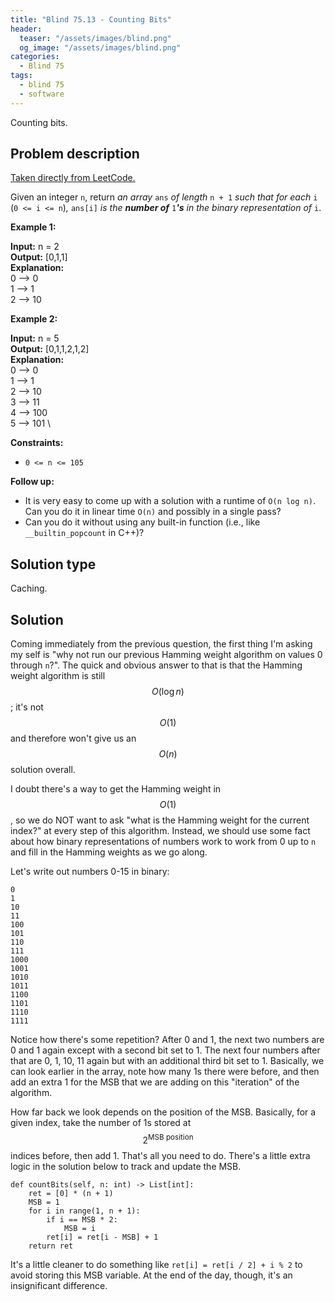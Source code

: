 ```yaml
---
title: "Blind 75.13 - Counting Bits"
header:
  teaser: "/assets/images/blind.png"
  og_image: "/assets/images/blind.png"
categories: 
  - Blind 75
tags:
  - blind 75
  - software
---
```


Counting bits.

## Problem description

[Taken directly from LeetCode.](https://leetcode.com/problems/counting-bits/)

Given an integer `n`, return _an array_ `ans` _of length_ `n + 1` _such that for each_ `i` (`0 <= i <= n`)_,_ `ans[i]` _is the **number of**_ `1`_**'s** in the binary representation of_ `i`.

**Example 1:**

**Input:** n = 2 \
**Output:** \[0,1,1\] \
**Explanation:** \
0 --> 0 \
1 --> 1 \
2 --> 10

**Example 2:**

**Input:** n = 5 \
**Output:** \[0,1,1,2,1,2\] \
**Explanation:** \
0 --> 0 \
1 --> 1 \
2 --> 10 \
3 --> 11 \
4 --> 100 \
5 --> 101 \

**Constraints:**

*   `0 <= n <= 105`

**Follow up:**

*   It is very easy to come up with a solution with a runtime of `O(n log n)`. Can you do it in linear time `O(n)` and possibly in a single pass?
*   Can you do it without using any built-in function (i.e., like `__builtin_popcount` in C++)?

## Solution type

Caching.

## Solution

Coming immediately from the previous question, the first thing I'm asking my self is "why not run our previous Hamming weight algorithm on values 0 through `n`?". The quick and obvious answer to that is that the Hamming weight algorithm is still $$O(\log n)$$; it's not $$O(1)$$ and therefore won't give us an $$O(n)$$ solution overall.

I doubt there's a way to get the Hamming weight in $$O(1)$$, so we do NOT want to ask "what is the Hamming weight for the current index?" at every step of this algorithm. Instead, we should use some fact about how binary representations of numbers work to work from 0 up to `n` and fill in the Hamming weights as we go along.

Let's write out numbers 0-15 in binary:

```
0
1
10
11
100
101
110
111
1000
1001
1010
1011
1100
1101
1110
1111
```

Notice how there's some repetition? After 0 and 1, the next two numbers are 0 and 1 again except with a second bit set to 1. The next four numbers after that are 0, 1, 10, 11 again but with an additional third bit set to 1. Basically, we can look earlier in the array, note how many 1s there were before, and then add an extra 1 for the MSB that we are adding on this "iteration" of the algorithm.

How far back we look depends on the position of the MSB. Basically, for a given index, take the number of 1s stored at $$2^{\textrm{MSB position}}$$ indices before, then add 1. That's all you need to do. There's a little extra logic in the solution below to track and update the MSB.

```
def countBits(self, n: int) -> List[int]:
    ret = [0] * (n + 1)
    MSB = 1
    for i in range(1, n + 1):
        if i == MSB * 2:
            MSB = i
        ret[i] = ret[i - MSB] + 1
    return ret
```

It's a little cleaner to do something like `ret[i] = ret[i / 2] + i % 2` to avoid storing this MSB variable. At the end of the day, though, it's an insignificant difference.
